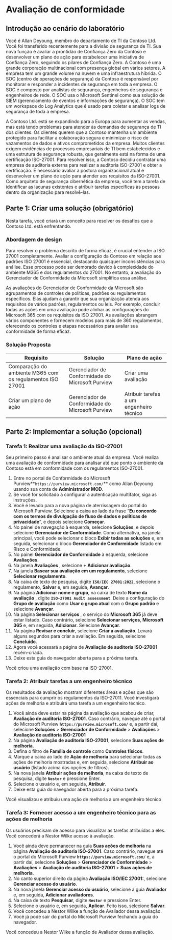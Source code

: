 # Avaliação de conformidade

## Introdução ao cenário do laboratório

Você é Allan Deyoung, membro do departamento de TI da Contoso Ltd. Você foi transferido recentemente para a divisão de segurança de TI. Sua nova função é avaliar a prontidão de Confiança Zero da Contoso e desenvolver um plano de ação para estabelecer uma iniciativa de Confiança Zero, seguindo os pilares de Confiança Zero. A Contoso é uma grande corporação multinacional com presença global em vários setores. A empresa tem um grande volume na nuvem e uma infraestrutura híbrida. O SOC (centro de operações de segurança) da Contoso é responsável por monitorar e responder a incidentes de segurança em toda a empresa. O SOC é composto por analistas de segurança, engenheiros de segurança e engenheiros de rede. O SOC usa o Microsoft Sentinel como sua solução de SIEM (gerenciamento de eventos e informações de segurança). O SOC tem um workspace do Log Analytics que é usado para coletar e analisar logs de segurança de toda a empresa.

A Contoso Ltd. está se expandindo para a Europa para aumentar as vendas, mas está tendo problemas para atender às demandas de segurança de TI dos clientes. Os clientes querem que a Contoso mantenha um ambiente protegido para facilitar a colaboração segura e minimizar o risco de vazamentos de dados e ativos comprometidos da empresa. Muitos clientes exigem evidências de processos empresariais de TI bem estabelecidos e uma estrutura de segurança robusta, que geralmente está na forma de uma certificação ISO-27001. Para resolver isso, a Contoso decidiu contratar uma empresa de auditoria externa para realizar a auditoria ISO-27001 e obter a certificação. É necessário avaliar a postura organizacional atual e desenvolver um plano de ação para atender aos requisitos da ISO-27001. Como arquiteto de segurança cibernética da empresa, você tem a tarefa de identificar as lacunas existentes e atribuir tarefas específicas às pessoas dentro da organização para resolvê-las.

## Parte 1: Criar uma solução (obrigatório)

Nesta tarefa, você criará um conceito para resolver os desafios que a Contoso Ltd. está enfrentando.

### Abordagem de design

Para resolver o problema descrito de forma eficaz, é crucial entender a ISO 27001 completamente. Avaliar a configuração da Contoso em relação aos padrões ISO 27001 é essencial, destacando quaisquer inconsistências para análise. Esse processo pode ser demorado devido à complexidade do ambiente M365 e dos regulamentos do 27001. No entanto, a avaliação do Gerenciador de Conformidade da Microsoft simplifica essa análise.

As avaliações do Gerenciador de Conformidade da Microsoft são agrupamentos de controles de políticas, padrões ou regulamentos específicos. Elas ajudam a garantir que sua organização atenda aos requisitos de vários padrões, regulamentos ou leis. Por exemplo, concluir todas as ações em uma avaliação pode alinhar as configurações do Microsoft 365 com os requisitos da ISO 27001. As avaliações abrangem vários componentes e fornecem modelos para mais de 360 regulamentos, oferecendo os controles e etapas necessários para avaliar sua conformidade de forma eficaz. 

### Solução Proposta

|Requisito|Solução|Plano de ação|
|----|----|----|
|Comparação do ambiente M365 com os regulamentos ISO 27001|Gerenciador de Conformidade do Microsoft Purview|Criar uma avaliação|
|Criar um plano de ação|Gerenciador de Conformidade do Microsoft Purview|Atribuir tarefas a um engenheiro técnico|

## Parte 2: Implementar a solução (opcional)

### Tarefa 1: Realizar uma avaliação da ISO-27001

Seu primeiro passo é analisar o ambiente atual da empresa. Você realiza uma avaliação de conformidade para analisar até que ponto o ambiente da Contoso está em conformidade com os regulamentos ISO-27001.

1. Entre no portal de Conformidade do Microsoft Purview**`https://purview.microsoft.com/`** como Allan Deyoung usando sua conta de **Administrador MOD**.
1. Se você for solicitado a configurar a autenticação multifator, siga as instruções.
1. Você é levado para a nova página de aterrissagem do portal do Microsoft Purview. Selecione a caixa ao lado da frase “**Eu concordo com os termos de divulgação de fluxo de dados e políticas de privacidade**”, e depois selecione **Começar**.
1. No painel de navegação à esquerda, selecione **Soluções**, e depois selecione **Gerenciador de Conformidade**. Como alternativa, na janela principal, você pode selecionar o bloco **Exibir todas as soluções** e, em seguida, selecionar o bloco **Gerenciador de Conformidade** listado em Risco e Conformidade.
1. No painel **Gerenciador de Conformidade** à esquerda, selecione **Avaliações**.
1. Na janela **Avaliações** , selecione **+ Adicionar avaliação**.
1. Na janela **Basear sua avaliação em um regulamento**, selecione **Selecionar regulamento**.
1. Na caixa de texto de pesquisa, digite **`ISO/IEC 27001:2022`**, selecione o regulamento, **Salvar** e, em seguida, **Avançar**.
1. Na página **Adicionar nome e grupo**, na caixa de texto **Nome da avaliação** , digite **`ISO-27001 Audit assessment`**. Deixe a configuração do **Grupo de avaliação** como **Usar o grupo atual** com o **Grupo padrão** e selecione **Avançar**.
1. Na página **Selecionar serviços** , o serviço do **Microsoft 365** já deve estar listado.  Caso contrário, selecione **Selecionar serviços**, **Microsoft 365** e, em seguida, **Adicionar**. Selecione **Avançar**.
1. Na página **Revisar e concluir**, selecione **Criar a avaliação**. Levará alguns segundos para criar a avaliação. Em seguida, selecione **Concluído**.
1. Agora você acessará a página de **Avaliação de auditoria ISO-27001** recém-criada.
1. Deixe esta guia do navegador aberta para a próxima tarefa.

Você criou uma avaliação com base na ISO-27001.

### Tarefa 2: Atribuir tarefas a um engenheiro técnico

Os resultados da avaliação mostram diferentes áreas e ações que são essenciais para cumprir os regulamentos da ISO-27011. Você investigará ações de melhoria e atribuirá uma tarefa a um engenheiro técnico.

1. Você ainda deve estar na página da avaliação que acabou de criar, **Avaliação de auditoria ISO-27001**.  Caso contrário, navegue até o portal do Microsoft Purview **`https://purview.microsoft.com/`** e, a partir daí, selecione **Soluções** > **Gerenciador de Conformidade** > **Avaliações** > **Avaliação de auditoria ISO-27001**
1. Na página **Avaliação de auditoria ISO-27001**, selecione **Suas ações de melhoria**.
1. Defina o filtro de **Família de controle** como **Controles físicos**.
1. Marque a caixa ao lado de **Ação de melhoria** para selecionar todas as ações de melhoria mostradas e, em seguida, selecione **Atribuir ao usuário** (listado acima das opções de filtros).
1. Na nova janela **Atribuir ações de melhoria**, na caixa de texto de pesquisa, digite **`Nestor`** e pressione Enter.
1. Selecione o usuário e, em seguida, **Atribuir**.
1. Deixe esta guia do navegador aberta para a próxima tarefa.

Você visualizou e atribuiu uma ação de melhoria a um engenheiro técnico

### Tarefa 3: Fornecer acesso a um engenheiro técnico para as ações de melhoria

Os usuários precisam de acesso para visualizar as tarefas atribuídas a eles. Você concederá a Nestor Wilke acesso à avaliação.

1. Você ainda deve permanecer na guia **Suas ações de melhoria** na página **Avaliação de auditoria ISO-27001**.  Caso contrário, navegue até o portal do Microsoft Purview **`https://purview.microsoft.com/`** e, a partir daí, selecione **Soluções** > **Gerenciador de Conformidade** > **Avaliações** > **Avaliação de auditoria ISO-27001** > **Suas ações de melhoria**.
1. No canto superior direito da página **Avaliação ISO/IEC 27001:**, selecione **Gerenciar acesso do usuário**.
1. Na nova janela **Gerenciar acesso do usuário**, selecione a guia **Avaliador** e, em seguida, **Adicionar avaliadores**.
1. Na caixa de texto **Pesquisar**, digite **`Nestor`** e pressione Enter.
1. Selecione o usuário e, em seguida, **Aplicar**. Feito isso, selecione **Salvar**.
1. Você concedeu a Nestor Wilke a função de Avaliador dessa avaliação.
1. Você já pode sair do portal do Microsoft Purview fechando a guia do navegador.

Você concedeu a Nestor Wilke a função de Avaliador dessa avaliação.
